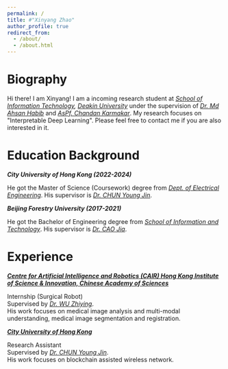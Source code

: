 ```yaml
---
permalink: /
title: #"Xinyang Zhao"
author_profile: true
redirect_from: 
  - /about/
  - /about.html
---
```

Biography
======

Hi there! I am Xinyang! I am a incoming research student at *[School of Information Technology](https://www.deakin.edu.au/faculty-of-science-engineering-and-built-environment/school-of-information-technology), [Deakin University](https://www.deakin.edu.au/)* under the supervision of *[Dr. Md Ahsan Habib](https://experts.deakin.edu.au/50940-md-ahsan-habib)* and *[AsPf. Chandan Karmakar](https://experts.deakin.edu.au/30131-chandan-karmakar)*. My research focuses on "Interpretable Deep Learning". Please feel free to contact me if you are also interested in it.

Education Background
======
***City University of Hong Kong (2022-2024)***  

He got the Master of Science (Coursework) degree from *[Dept. of Electrical Engineering](https://www.ee.cityu.edu.hk/)*. His supervisor is *[Dr. CHUN Young Jin](https://www.ee.cityu.edu.hk/~yjchun/)*.
  
***Beijing Forestry University (2017-2021)***  

He got the Bachelor of Engineering degree from *[School of Information and Technology](https://it.bjfu.edu.cn/)*. His supervisor is *[Dr. CAO Jia](https://it.bjfu.edu.cn/szdw/szgk/fjs/374692.html)*.


Experience
======
***[Centre for Artificial Intelligence and Robotics (CAIR) Hong Kong Institute of Science & Innovation, Chinese Academy of Sciences](https://www.cair-cas.org.hk/)***  

Internship (Surgical Robot)  
Supervised by *[Dr. WU Zhiying](https://www.cair-cas.org.hk/article/27)*.  
His work focuses on medical image analysis and multi-modal understanding, medical image segmentation and registration.

***[City University of Hong Kong](www.cityu.edu.hk)***  

Research Assistant  
Supervised by *[Dr. CHUN Young Jin](https://www.ee.cityu.edu.hk/~yjchun/)*.  
His work focuses on blockchain assisted wireless network.

